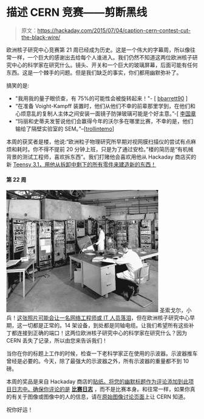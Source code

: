 # 描述 CERN 竞赛——剪断黑线

> 原文：<https://hackaday.com/2015/07/04/caption-cern-contest-cut-the-black-wire/>

欧洲核子研究中心竞赛第 21 周已经成为历史。这是一个伟大的字幕周，所以像往常一样，一个巨大的感谢出去给每个人谁进入。我们仍然不知道这两位欧洲核子研究中心的科学家在研究什么。镜头、开关和一个巨大的玻璃屏幕，后面可能有任何东西。这是一个棘手的问题。但是我们缺乏的事实，你们都用幽默弥补了。

搞笑的是:

*   "我用我的量子眼侦查，有 75%的可能性会被旋转起来！"- [ [bbarrett90](https://hackaday.io/DiscipleOfGtG) ]
*   “在准备 Voight-Kampff 装置时，他们从他们不幸的前辈那里学到，在他们和心烦意乱的复制人主体之间安装一面镜子防弹玻璃可能是个好主意。”-[ [李国章](https://hackaday.io/hacker/10708)
*   “玛丽和史蒂夫发誓说他们会赢得今年的沃尔多在哪里比赛，不幸的是，他们输给了隔壁实验室的 SEM。”–[[trollintemo](https://hackaday.io/trollinteemo)]

本周的获奖者是楼，他说:“欧洲粒子物理研究所早期对视网膜扫描仪的尝试有点麻烦和耗时。你不得不提前 20 分钟上班，只是为了通过安检。”楼的简历是“有机械背景的测试工程师，喜欢拆东西”。我们打赌他会喜欢用他从 Hackaday 商店买的新 [Teensy 3.1，用他从拆卸中剩下的所有零件来建造新的东西！](http://store.hackaday.com/products/teensy-3-1)

#### 第 22 周

[![cern-22-sm](img/c558ece0642a38b379285a774b39cbc8.png)](https://hackaday.io/contest/4200-caption-cern-contest/log/20333-caption-cern-contest-week-22) 圣索戈尔，小兵！[这张照片可能会让一名网络工程师或 IT 人员落泪](https://hackaday.io/contest/4200-caption-cern-contest/log/20333-caption-cern-contest-week-22)，但在欧洲核子研究中心早期，这一切都是正常的。14 架设备，到处都是同轴电缆。让我们希望所有这些补丁都连接到正确的端口！这两位欧洲核子研究中心的科学家在研究什么？因为 CERN 丢失了记录，所以由您来告诉我们！

当你在你的标题上工作的时候，检查一下老科学家正在使用的示波器。示波器推车曾经是必要的。今天，除了最强大的示波器之外，所有示波器的重量都不到 10 磅。

本周的奖品是来自 Hackaday 商店的[贴纸。将您的幽默标题作为评论添加到此项目日志中。确保你评论的是](http://store.hackaday.com/products/stickvise) [**比赛日志**](https://hackaday.io/contest/4200-caption-cern-contest/log/20333-caption-cern-contest-week-22) ，而不是比赛本身。和往常一样，如果你真的有关于图像或图像中的人的信息，请在[原始图像讨论页面](https://cds.cern.ch/record/1789370)上让 CERN 知道。

祝你好运！